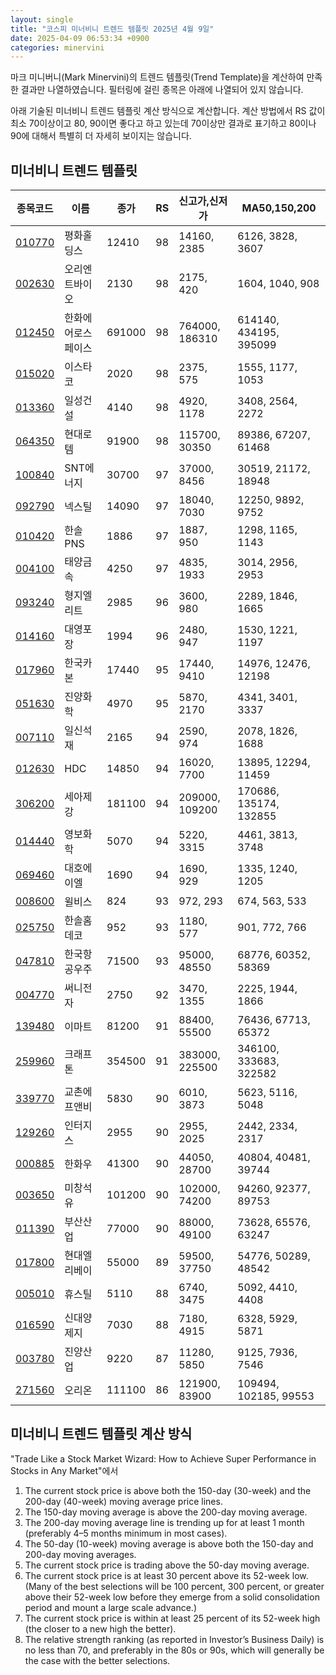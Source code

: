 ```yaml
---
layout: single
title: "코스피 미너비니 트렌드 템플릿 2025년 4월 9일"
date: 2025-04-09 06:53:34 +0900
categories: minervini
---
```

마크 미니버니(Mark Minervini)의 트렌드 템플릿(Trend Template)을 계산하여 만족한 결과만 나열하였습니다. 필터링에 걸린 종목은 아래에 나열되어 있지 않습니다.

아래 기술된 미너비니 트렌드 템플릿 계산 방식으로 계산합니다. 계산 방법에서 RS 값이 최소 70이상이고 80, 90이면 좋다고 하고 있는데 70이상만 결과로 표기하고 80이나 90에 대해서 특별히 더 자세히 보이지는 않습니다.

## 미너비니 트렌드 템플릿

|종목코드|이름|종가|RS|신고가,신저가|MA50,150,200|
|------|---|---|--|---------|------------|
|[010770](https://finance.daum.net/quotes/A010770)|평화홀딩스|12410|98|14160, 2385|6126, 3828, 3607|
|[002630](https://finance.daum.net/quotes/A002630)|오리엔트바이오|2130|98|2175, 420|1604, 1040, 908|
|[012450](https://finance.daum.net/quotes/A012450)|한화에어로스페이스|691000|98|764000, 186310|614140, 434195, 395099|
|[015020](https://finance.daum.net/quotes/A015020)|이스타코|2020|98|2375, 575|1555, 1177, 1053|
|[013360](https://finance.daum.net/quotes/A013360)|일성건설|4140|98|4920, 1178|3408, 2564, 2272|
|[064350](https://finance.daum.net/quotes/A064350)|현대로템|91900|98|115700, 30350|89386, 67207, 61468|
|[100840](https://finance.daum.net/quotes/A100840)|SNT에너지|30700|97|37000, 8456|30519, 21172, 18948|
|[092790](https://finance.daum.net/quotes/A092790)|넥스틸|14090|97|18040, 7030|12250, 9892, 9752|
|[010420](https://finance.daum.net/quotes/A010420)|한솔PNS|1886|97|1887, 950|1298, 1165, 1143|
|[004100](https://finance.daum.net/quotes/A004100)|태양금속|4250|97|4835, 1933|3014, 2956, 2953|
|[093240](https://finance.daum.net/quotes/A093240)|형지엘리트|2985|96|3600, 980|2289, 1846, 1665|
|[014160](https://finance.daum.net/quotes/A014160)|대영포장|1994|96|2480, 947|1530, 1221, 1197|
|[017960](https://finance.daum.net/quotes/A017960)|한국카본|17440|95|17440, 9410|14976, 12476, 12198|
|[051630](https://finance.daum.net/quotes/A051630)|진양화학|4970|95|5870, 2170|4341, 3401, 3337|
|[007110](https://finance.daum.net/quotes/A007110)|일신석재|2165|94|2590, 974|2078, 1826, 1688|
|[012630](https://finance.daum.net/quotes/A012630)|HDC|14850|94|16020, 7700|13895, 12294, 11459|
|[306200](https://finance.daum.net/quotes/A306200)|세아제강|181100|94|209000, 109200|170686, 135174, 132855|
|[014440](https://finance.daum.net/quotes/A014440)|영보화학|5070|94|5220, 3315|4461, 3813, 3748|
|[069460](https://finance.daum.net/quotes/A069460)|대호에이엘|1690|94|1690, 929|1335, 1240, 1205|
|[008600](https://finance.daum.net/quotes/A008600)|윌비스|824|93|972, 293|674, 563, 533|
|[025750](https://finance.daum.net/quotes/A025750)|한솔홈데코|952|93|1180, 577|901, 772, 766|
|[047810](https://finance.daum.net/quotes/A047810)|한국항공우주|71500|93|95000, 48550|68776, 60352, 58369|
|[004770](https://finance.daum.net/quotes/A004770)|써니전자|2750|92|3470, 1355|2225, 1944, 1866|
|[139480](https://finance.daum.net/quotes/A139480)|이마트|81200|91|88400, 55500|76436, 67713, 65372|
|[259960](https://finance.daum.net/quotes/A259960)|크래프톤|354500|91|383000, 225500|346100, 333683, 322582|
|[339770](https://finance.daum.net/quotes/A339770)|교촌에프앤비|5830|90|6010, 3873|5623, 5116, 5048|
|[129260](https://finance.daum.net/quotes/A129260)|인터지스|2955|90|2955, 2025|2442, 2334, 2317|
|[000885](https://finance.daum.net/quotes/A000885)|한화우|41300|90|44050, 28700|40804, 40481, 39744|
|[003650](https://finance.daum.net/quotes/A003650)|미창석유|101200|90|102000, 74200|94260, 92377, 89753|
|[011390](https://finance.daum.net/quotes/A011390)|부산산업|77000|90|88000, 49100|73628, 65576, 63247|
|[017800](https://finance.daum.net/quotes/A017800)|현대엘리베이|55000|89|59500, 37750|54776, 50289, 48542|
|[005010](https://finance.daum.net/quotes/A005010)|휴스틸|5110|88|6740, 3475|5092, 4410, 4408|
|[016590](https://finance.daum.net/quotes/A016590)|신대양제지|7030|88|7180, 4915|6328, 5929, 5871|
|[003780](https://finance.daum.net/quotes/A003780)|진양산업|9220|87|11280, 5850|9125, 7936, 7546|
|[271560](https://finance.daum.net/quotes/A271560)|오리온|111100|86|121900, 83900|109494, 102185, 99553|

## 미너비니 트렌드 템플릿 계산 방식

"Trade Like a Stock Market Wizard: How to Achieve Super Performance in Stocks in Any Market"에서

 1. The current stock price is above both the 150-day (30-week) and the 200-day (40-week) moving average price lines.
 1. The 150-day moving average is above the 200-day moving average.
 1. The 200-day moving average line is trending up for at least 1 month (preferably 4–5 months minimum in most cases).
 1. The 50-day (10-week) moving average is above both the 150-day and 200-day moving averages.
 1. The current stock price is trading above the 50-day moving average.
 1. The current stock price is at least 30 percent above its 52-week low. (Many of the best selections will be 100 percent, 300 percent, or greater above their 52-week low before they emerge from a solid consolidation period and mount a large scale advance.)
 1. The current stock price is within at least 25 percent of its 52-week high (the closer to a new high the better).
 1. The relative strength ranking (as reported in Investor’s Business Daily) is no less than 70, and preferably in the 80s or 90s, which will generally be the case with the better selections.
